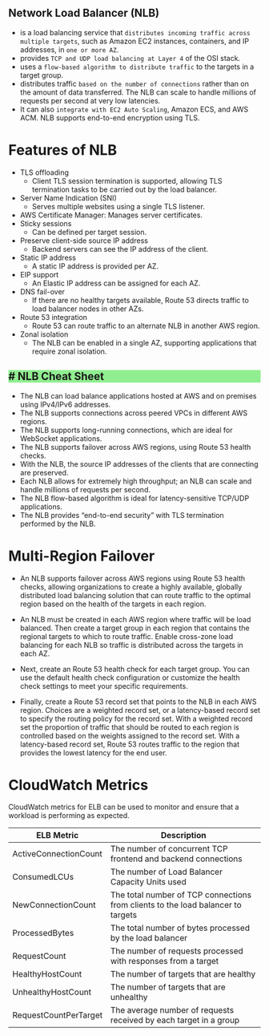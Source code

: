 Network Load Balancer (NLB)
---

 - is a load balancing service that `distributes incoming traffic across multiple targets`, such as Amazon EC2 instances, containers, and IP addresses, in `one or more AZ`.
 - provides `TCP and UDP load balancing at Layer 4` of the OSI stack.
 - uses a `flow-based algorithm to distribute traffic` to the targets in a target group.
 - distributes traffic `based on the number of connections` rather than on the amount of data transferred. The NLB can scale to handle millions of requests per second at very low latencies.
 - It can also `integrate with EC2 Auto Scaling`, Amazon ECS, and AWS ACM. NLB supports end-to-end encryption using TLS.

# Features of NLB

- TLS offloading
  - Client TLS session termination is supported, allowing TLS termination tasks to be carried out by the load balancer.
- Server Name Indication (SNI)
  - Serves multiple websites using a single TLS listener.
- AWS Certificate Manager: Manages server certificates.
- Sticky sessions
  - Can be defined per target session.
- Preserve client-side source IP address
  - Backend servers can see the IP address of the client.
- Static IP address
  - A static IP address is provided per AZ.
- EIP support
  - An Elastic IP address can be assigned for each AZ.
- DNS fail-over
  - If there are no healthy targets available, Route 53 directs traffic to load balancer nodes in other AZs.
- Route 53 integration
  - Route 53 can route traffic to an alternate NLB in another AWS region.
- Zonal isolation
  - The NLB can be enabled in a single AZ, supporting applications that require zonal isolation.

<h2 style="background-color:lightgreen"># NLB Cheat Sheet</h2>

- The NLB can load balance applications hosted at AWS and on premises using IPv4/IPv6 addresses.
- The NLB supports connections across peered VPCs in different AWS regions.
- The NLB supports long-running connections, which are ideal for WebSocket applications.
- The NLB supports failover across AWS regions, using Route 53 health checks.
- With the NLB, the source IP addresses of the clients that are connecting are preserved.
- Each NLB allows for extremely high throughput; an NLB can scale and handle millions of requests per second.
- The NLB flow-based algorithm is ideal for latency-sensitive TCP/UDP applications.
- The NLB provides “end-to-end security” with TLS termination performed by the NLB.

# Multi-Region Failover

- An NLB supports failover across AWS regions using Route 53 health checks, allowing organizations to create a highly available, globally distributed load balancing solution that can route traffic to the optimal region based on the health of the targets in each region.

- An NLB must be created in each AWS region where traffic will be load balanced. Then create a target group in each region that contains the regional targets to which to route traffic. Enable cross-zone load balancing for each NLB so traffic is distributed across the targets in each AZ.

- Next, create an Route 53 health check for each target group. You can use the default health check configuration or customize the health check settings to meet your specific requirements.

- Finally, create a Route 53 record set that points to the NLB in each AWS region. Choices are a weighted record set, or a latency-based record set to specify the routing policy for the record set. With a weighted record set the proportion of traffic that should be routed to each region is controlled based on the weights assigned to the record set. With a latency-based record set, Route 53 routes traffic to the region that provides the lowest latency for the end user.

# CloudWatch Metrics

CloudWatch metrics for ELB can be used to monitor and ensure that a workload is performing as expected.

ELB Metric  | Description
--  | --  
ActiveConnectionCount | The number of concurrent TCP frontend and backend connections
ConsumedLCUs  | The number of Load Balancer Capacity Units used
NewConnectionCount  | The total number of TCP connections from clients to the load balancer to targets
ProcessedBytes  | The total number of bytes processed by the load balancer
RequestCount  | The number of requests processed with responses from a target
HealthyHostCount  | The number of targets that are healthy
UnhealthyHostCount  | The number of targets that are unhealthy
RequestCountPerTarget | The average number of requests received by each target in a group

